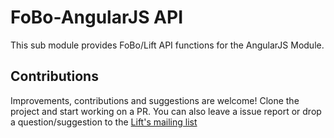 # FoBo-AngularJS API

This sub module provides FoBo/Lift API functions for the AngularJS Module.

## Contributions
Improvements, contributions and suggestions are welcome! Clone the project and start working on a PR. You can also leave a issue report or drop a question/suggestion to the [Lift's mailing list](http://groups.google.com/group/liftweb/) 



